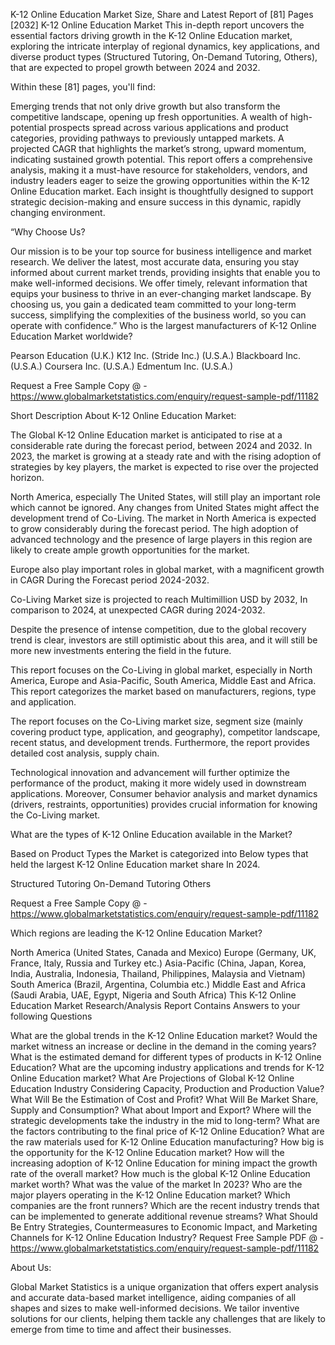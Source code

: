 K-12 Online Education Market Size, Share and Latest Report of [81] Pages [2032]
K-12 Online Education Market This in-depth report uncovers the essential factors driving growth in the K-12 Online Education market, exploring the intricate interplay of regional dynamics, key applications, and diverse product types (Structured Tutoring, On-Demand Tutoring, Others), that are expected to propel growth between 2024 and 2032.

Within these [81] pages, you'll find:

Emerging trends that not only drive growth but also transform the competitive landscape, opening up fresh opportunities.
A wealth of high-potential prospects spread across various applications and product categories, providing pathways to previously untapped markets.
A projected CAGR that highlights the market’s strong, upward momentum, indicating sustained growth potential.
This report offers a comprehensive analysis, making it a must-have resource for stakeholders, vendors, and industry leaders eager to seize the growing opportunities within the K-12 Online Education market. Each insight is thoughtfully designed to support strategic decision-making and ensure success in this dynamic, rapidly changing environment.

“Why Choose Us?

Our mission is to be your top source for business intelligence and market research.
We deliver the latest, most accurate data, ensuring you stay informed about current market trends, providing insights that enable you to make well-informed decisions.
We offer timely, relevant information that equips your business to thrive in an ever-changing market landscape.
By choosing us, you gain a dedicated team committed to your long-term success, simplifying the complexities of the business world, so you can operate with confidence.”
Who is the largest manufacturers of K-12 Online Education Market worldwide?

 

Pearson Education (U.K.)
K12 Inc. (Stride
Inc.) (U.S.A.)
Blackboard Inc. (U.S.A.)
Coursera
Inc. (U.S.A.)
Edmentum
Inc. (U.S.A.)
 

Request a Free Sample Copy @ - https://www.globalmarketstatistics.com/enquiry/request-sample-pdf/11182

 

Short Description About K-12 Online Education Market:

The Global K-12 Online Education market is anticipated to rise at a considerable rate during the forecast period, between 2024 and 2032. In 2023, the market is growing at a steady rate and with the rising adoption of strategies by key players, the market is expected to rise over the projected horizon.

North America, especially The United States, will still play an important role which cannot be ignored. Any changes from United States might affect the development trend of Co-Living. The market in North America is expected to grow considerably during the forecast period. The high adoption of advanced technology and the presence of large players in this region are likely to create ample growth opportunities for the market.

Europe also play important roles in global market, with a magnificent growth in CAGR During the Forecast period 2024-2032.

Co-Living Market size is projected to reach Multimillion USD by 2032, In comparison to 2024, at unexpected CAGR during 2024-2032.

Despite the presence of intense competition, due to the global recovery trend is clear, investors are still optimistic about this area, and it will still be more new investments entering the field in the future.

This report focuses on the Co-Living in global market, especially in North America, Europe and Asia-Pacific, South America, Middle East and Africa. This report categorizes the market based on manufacturers, regions, type and application.

The report focuses on the Co-Living market size, segment size (mainly covering product type, application, and geography), competitor landscape, recent status, and development trends. Furthermore, the report provides detailed cost analysis, supply chain.

Technological innovation and advancement will further optimize the performance of the product, making it more widely used in downstream applications. Moreover, Consumer behavior analysis and market dynamics (drivers, restraints, opportunities) provides crucial information for knowing the Co-Living market.

What are the types of K-12 Online Education available in the Market?

Based on Product Types the Market is categorized into Below types that held the largest K-12 Online Education market share In 2024.

 

Structured Tutoring
On-Demand Tutoring
Others
 

Request a Free Sample Copy @ - https://www.globalmarketstatistics.com/enquiry/request-sample-pdf/11182

Which regions are leading the K-12 Online Education Market?

North America (United States, Canada and Mexico)
Europe (Germany, UK, France, Italy, Russia and Turkey etc.)
Asia-Pacific (China, Japan, Korea, India, Australia, Indonesia, Thailand, Philippines, Malaysia and Vietnam)
South America (Brazil, Argentina, Columbia etc.)
Middle East and Africa (Saudi Arabia, UAE, Egypt, Nigeria and South Africa)
This K-12 Online Education Market Research/Analysis Report Contains Answers to your following Questions

What are the global trends in the K-12 Online Education market? Would the market witness an increase or decline in the demand in the coming years?
What is the estimated demand for different types of products in K-12 Online Education? What are the upcoming industry applications and trends for K-12 Online Education market?
What Are Projections of Global K-12 Online Education Industry Considering Capacity, Production and Production Value? What Will Be the Estimation of Cost and Profit? What Will Be Market Share, Supply and Consumption? What about Import and Export?
Where will the strategic developments take the industry in the mid to long-term?
What are the factors contributing to the final price of K-12 Online Education? What are the raw materials used for K-12 Online Education manufacturing?
How big is the opportunity for the K-12 Online Education market? How will the increasing adoption of K-12 Online Education for mining impact the growth rate of the overall market?
How much is the global K-12 Online Education market worth? What was the value of the market In 2023?
Who are the major players operating in the K-12 Online Education market? Which companies are the front runners?
Which are the recent industry trends that can be implemented to generate additional revenue streams?
What Should Be Entry Strategies, Countermeasures to Economic Impact, and Marketing Channels for K-12 Online Education Industry?
Request Free Sample PDF @ - https://www.globalmarketstatistics.com/enquiry/request-sample-pdf/11182

About Us:

Global Market Statistics is a unique organization that offers expert analysis and accurate data-based market intelligence, aiding companies of all shapes and sizes to make well-informed decisions. We tailor inventive solutions for our clients, helping them tackle any challenges that are likely to emerge from time to time and affect their businesses.